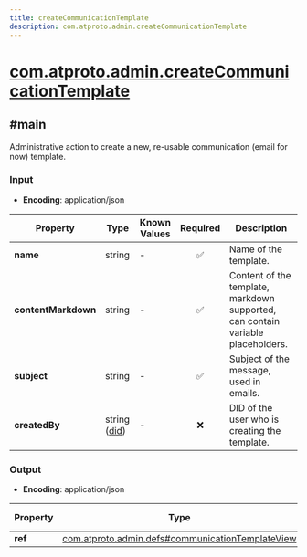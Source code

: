 ```yaml
---
title: createCommunicationTemplate
description: com.atproto.admin.createCommunicationTemplate
---
```


# [com.atproto.admin.createCommunicationTemplate](https://github.com/myConsciousness/atproto.dart/blob/main/lexicons/com/atproto/admin/createCommunicationTemplate.json)

## #main

Administrative action to create a new, re-usable communication (email for now) template.

### Input

- **Encoding**: application/json

| Property | Type | Known Values | Required | Description |
| --- | --- | --- | :---: | --- |
| **name** | string | - | ✅ | Name of the template. |
| **contentMarkdown** | string | - | ✅ | Content of the template, markdown supported, can contain variable placeholders. |
| **subject** | string | - | ✅ | Subject of the message, used in emails. |
| **createdBy** | string ([did](https://atproto.com/specs/did)) | - | ❌ | DID of the user who is creating the template. |

### Output

- **Encoding**: application/json

| Property | Type | Known Values | Required | Description |
| --- | --- | --- | :---: | --- |
| **ref** | [com.atproto.admin.defs#communicationTemplateView](../../../../lexicons/com/atproto/admin/defs.md#communicationtemplateview) | - | ✅ | - |
